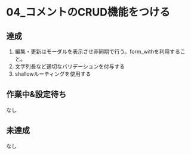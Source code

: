 # 04_コメントのCRUD機能をつける

## 達成

1. 編集・更新はモーダルを表示させ非同期で行う。form_withを利用すること。
2. 文字列長など適切なバリデーションを付与する
3. shallowルーティングを使用する

## 作業中&設定待ち
なし

## 未達成
なし

